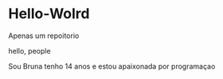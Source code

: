 # Hello-Wolrd
Apenas um repoitorio

hello, people

 Sou Bruna tenho 14 anos e estou apaixonada por programaçao
